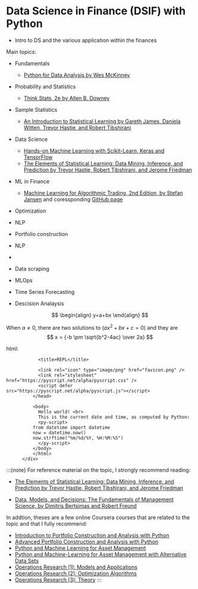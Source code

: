# Data Science in Finance (DSIF) with Python

* Intro to DS and the various application within the finances

Main topics:
          
* Fundamentals 
    * [Python for Data Analysis by Wes McKinney](https://wesmckinney.com/book/)
* Probability and Statistics
    * [Think Stats, 2e by Allen B. Downey](https://greenteapress.com/wp/think-stats-2e/)
* Sample Statistics
    * [An Introduction to Statistical Learning by Gareth James, Daniela Witten, Trevor Hastie, and Robert Tibshirani](https://www.statlearning.com/) 
* Data Science
    * [Hands-on Machine Learning with Scikit-Learn, Keras and TensorFlow](https://github.com/ageron/handson-ml2) 
    * [The Elements of Statistical Learning: Data Mining, Inference, and Prediction by Trevor Hastie, Robert Tibshirani, and Jerome Friedman](https://hastie.su.domains/ElemStatLearn/)
* ML in Finance
    * [Machine Learning for Algorithmic Trading, 2nd Edition, by Stefan Jansen](https://www.amazon.com/Machine-Learning-Algorithmic-Trading-alternative/dp/1839217715) and coressponding [GitHub page](https://github.com/PacktPublishing/Machine-Learning-for-Algorithmic-Trading-Second-Edition)
* Optimization
* NLP
* Portfolio construction


* NLP	
* 
* Data scraping

* MLOps

* Time Series Forecasting
* Descision Analaysis

$$
\begin{align}
y=a+bx
\end{align}
$$

When $a \ne 0$, there are two solutions to $(ax^2 + bx + c = 0)$ and they are 
$$ x = {-b \pm \sqrt{b^2-4ac} \over 2a} $$

html:
          <div>
              <html lang="en">
              <head>
                <meta charset="utf-8" />
                <meta name="viewport" content="width=device-width,initial-scale=1" />

                <title>REPL</title>

                <link rel="icon" type="image/png" href="favicon.png" />
                <link rel="stylesheet" href="https://pyscript.net/alpha/pyscript.css" />
                <script defer src="https://pyscript.net/alpha/pyscript.js"></script>
              </head>

              <body>
                Hello world! <br>
                This is the current date and time, as computed by Python:
                <py-script>
              from datetime import datetime
              now = datetime.now()
              now.strftime("%m/%d/%Y, %H:%M:%S")
                </py-script>
              </body>
              </html>
          </div>
        
        
:::{note}
For reference material on the topic, I strongly recommend reading:


* [The Elements of Statistical Learning: Data Mining, Inference, and Prediction by Trevor Hastie, Robert Tibshirani, and Jerome Friedman](https://hastie.su.domains/ElemStatLearn/)

* [Data, Models, and Decisions: The Fundamentals of Management Science, by Dimitris Bertsimas and Robert Freund](https://www.amazon.com/Data-Models-Decisions-Fundamentals-Management/dp/097591460X)

In addtion, theses are a few online Coursera courses that are related to the topic and that I fully recommend:
* [Introduction to Portfolio Construction and Analysis with Python](https://www.coursera.org/learn/introduction-portfolio-construction-python?specialization=investment-management-python-machine-learning)
* [Advanced Portfolio Construction and Analysis with Python](https://www.coursera.org/learn/advanced-portfolio-construction-python?specialization=investment-management-python-machine-learning)
* [Python and Machine Learning for Asset Management](https://www.coursera.org/learn/python-machine-learning-for-investment-management?specialization=investment-management-python-machine-learning)
* [Python and Machine-Learning for Asset Management with Alternative Data Sets](https://www.coursera.org/learn/machine-learning-asset-management-alternative-data?specialization=investment-management-python-machine-learning)
* [Operations Research (1): Models and Applications](https://www.coursera.org/learn/operations-research-modeling)
* [Operations Research (2): Optimization Algorithms](https://www.coursera.org/learn/operations-research-algorithms)
* [Operations Research (3): Theory](https://www.coursera.org/learn/operations-research-theory)
:::

<!---
:::{note}
Here is a note!
:::

And here is a code block:
